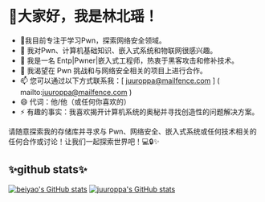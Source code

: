 # 👋大家好，我是林北瑶！

- 🔭我目前专注于学习Pwn，探索网络安全领域。
- 🌱 我对Pwn、计算机基础知识、嵌入式系统和物联网很感兴趣。
- 👀 我是一名 Entp|Pwner|嵌入式工程师，热衷于黑客攻击和修补技术。
- 💞️ 我渴望在 Pwn 挑战和与网络安全相关的项目上进行合作。
- 📫 您可以通过以下方式联系我：[ juuroppa@mailfence.com ] ( mailto:juuroppa@mailfence.com )
- 😄 代词：他/他（或任何你喜欢的）
- ⚡ 有趣的事实：我喜欢揭开计算机系统的奥秘并寻找创造性的问题解决方案。

请随意探索我的存储库并寻求与 Pwn、网络安全、嵌入式系统或任何技术相关的任何合作或讨论！让我们一起探索世界吧！💻🔒✨

## ✨github stats✨
[![beiyao's GitHub stats](https://github-readme-stats.vercel.app/apilinbeiyao=anuraghazra)](https://github.com/anuraghazra/github-readme-stats)
[![juuroppa's GitHub stats](https://github-readme-stats.vercel.app/api?username=linbeiyao)](https://github.com/anuraghazra/github-readme-stats)
